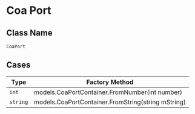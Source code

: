 
# Coa Port

## Class Name

`CoaPort`

## Cases

| Type | Factory Method |
|  --- | --- |
| `int` | models.CoaPortContainer.FromNumber(int number) |
| `string` | models.CoaPortContainer.FromString(string mString) |

